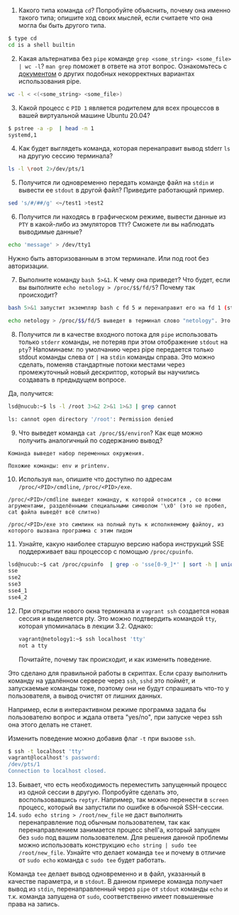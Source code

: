 1. Какого типа команда `cd`? Попробуйте объяснить, почему она именно такого типа; опишите ход своих мыслей, если считаете что она могла бы быть другого типа.

```bash
$ type cd
cd is a shell builtin
```

2. Какая альтернатива без `pipe` команде `grep <some_string> <some_file> | wc -l`? `man grep` поможет в ответе на этот вопрос. Ознакомьтесь с [документом](http://www.smallo.ruhr.de/award.html) о других подобных некорректных вариантах использования pipe.

```bash
wc -l < <(<some_string> <some_file>)
```

3. Какой процесс с `PID 1` является родителем для всех процессов в вашей виртуальной машине Ubuntu 20.04?

```bash
$ pstree -a -p  | head -n 1
systemd,1
```

4. Как будет выглядеть команда, которая перенаправит вывод stderr `ls` на другую сессию терминала?

```bash
ls -l \root 2>/dev/pts/1
```

5. Получится ли одновременно передать команде файл на `stdin` и вывести ее `stdout` в другой файл? Приведите работающий пример.

```bash
sed 's/#/##/g' <~/test1 >test2
```

6. Получится ли находясь в графическом режиме, вывести данные из `PTY` в какой-либо из эмуляторов `TTY`? Сможете ли вы наблюдать выводимые данные?

```bash
echo 'message' > /dev/tty1
```
Нужно быть авторизованным в этом терминале. Или под root без авторизации.

7. Выполните команду `bash 5>&1`. К чему она приведет? Что будет, если вы выполните `echo netology > /proc/$$/fd/5`? Почему так происходит?

```bash
bash 5>&1 запустит экземпляр bash с fd 5 и перенаправит его на fd 1 (stdout).

echo netology > /proc/$$/fd/5 выведет в терминал слово "netology". Это произойдёт потому что echo отправляет netology в fd 5 текущего шелла (подсистема /proc содержит информацию о запущенных процессах по их PID, $$ - подставит PID)
```


8. Получится ли в качестве входного потока для `pipe` использовать только `stderr` команды, не потеряв при этом отображение `stdout` на `pty`? Напоминаем: по умолчанию через pipe передается только stdout команды слева от `|` на `stdin` команды справа.
Это можно сделать, поменяв стандартные потоки местами через промежуточный новый дескриптор, который вы научились создавать в предыдущем вопросе.

Да, получится:

```bash
lsd@nucub:~$ ls -l /root 3>&2 2>&1 1>&3 | grep cannot

ls: cannot open directory '/root': Permission denied
```

9. Что выведет команда `cat /proc/$$/environ`? Как еще можно получить аналогичный по содержанию вывод?

```
Команда выведет набор переменных окружения.

Похожие команды: env и printenv.
```

10. Используя `man`, опишите что доступно по адресам `/proc/<PID>/cmdline`, `/proc/<PID>/exe`.

```
/proc/<PID>/cmdline выведет команду, к которой относится , со всеми агрументами, разделёнными специальными символом '\x0' (это не пробел, cat файла выведёт всё слитно)

/proc/<PID>/exe это симлинк на полный путь к исполняемому файлоу, из которого вызвана программа с этим пидом
```

11. Узнайте, какую наиболее старшую версию набора инструкций SSE поддерживает ваш процессор с помощью `/proc/cpuinfo`.

```bash
lsd@nucub:~$ cat /proc/cpuinfo  | grep -o 'sse[0-9_]*' | sort -h | uniq
sse
sse2
sse3
sse4_1
sse4_2
```

12. При открытии нового окна терминала и `vagrant ssh` создается новая сессия и выделяется pty. Это можно подтвердить командой `tty`, которая упоминалась в лекции 3.2. Однако:

    ```bash
	vagrant@netology1:~$ ssh localhost 'tty'
	not a tty
    ```

	Почитайте, почему так происходит, и как изменить поведение.

Это сделано для правильной работы в скриптах. Если сразу выполнить команду на удалённом сервере через `ssh`, `sshd` это поймёт, и запускаемые команды тоже, поэтому они не будут спрашивать что-то у пользователя, а вывод очистят от лишних данных.

Например, если в интерактивном режиме программа задала бы пользователю вопрос и ждала ответа "yes/no", при запуске через ssh она этого делать не станет.

Изменить поведение можно добавив флаг `-t` при вызове `ssh`.

```bash
$ ssh -t localhost 'tty'
vagrant@localhost's password:
/dev/pts/1
Connection to localhost closed.
```

13. Бывает, что есть необходимость переместить запущенный процесс из одной сессии в другую. Попробуйте сделать это, воспользовавшись `reptyr`. Например, так можно перенести в `screen` процесс, который вы запустили по ошибке в обычной SSH-сессии.
14. `sudo echo string > /root/new_file` не даст выполнить перенаправление под обычным пользователем, так как перенаправлением занимается процесс shell'а, который запущен без `sudo` под вашим пользователем. Для решения данной проблемы можно использовать конструкцию `echo string | sudo tee /root/new_file`. Узнайте что делает команда `tee` и почему в отличие от `sudo echo` команда с `sudo tee` будет работать.

Команда `tee` делает вывод одновременно и в файл, указанный в качестве параметра, и в `stdout`. В данном примере команда получает вывод из `stdin`, перенаправленный через `pipe` от `stdout` команды `echo` и т.к. команда запущена от `sudo`, соответственно имеет повышенные права на запись.